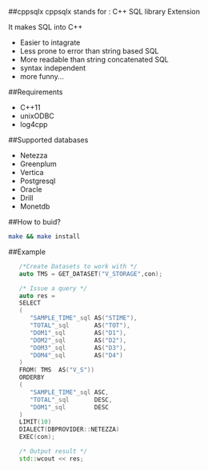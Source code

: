 ##cppsqlx
cppsqlx stands for : C++ SQL library Extension

It makes SQL into C++ 
* Easier to intagrate
* Less prone to error than string based SQL 
* More readable than string concatenated SQL
* syntax independent
* more funny...



##Requirements
* C++11
* unixODBC
* log4cpp

##Supported databases
* Netezza
* Greenplum
* Vertica
* Postgresql
* Oracle
* Drill
* Monetdb

##How to buid?
```bash
make && make install

```


##Example
```c++
   /*Create Datasets to work with */
   auto TMS = GET_DATASET("V_STORAGE",con);

   /* Issue a query */
   auto res =
   SELECT
   (
      "SAMPLE_TIME"_sql AS("STIME"),
      "TOTAL"_sql       AS("TOT"),
      "DOM1"_sql        AS("D1"),
      "DOM2"_sql        AS("D2"),
      "DOM3"_sql        AS("D3"),
      "DOM4"_sql        AS("D4")
   )
   FROM( TMS  AS("V_S"))
   ORDERBY
   (
      "SAMPLE_TIME"_sql ASC,
      "TOTAL"_sql       DESC,
      "DOM1"_sql        DESC
   )
   LIMIT(10)
   DIALECT(DBPROVIDER::NETEZZA)
   EXEC(con);

   /* Output result */
   std::wcout << res;

```




